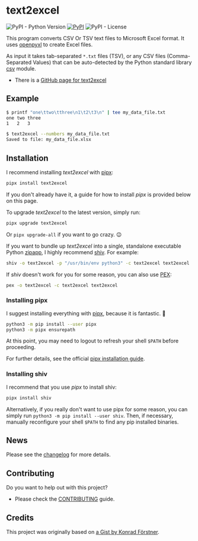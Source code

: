 # text2excel

![PyPI - Python Version](https://img.shields.io/pypi/pyversions/text2excel)
[![PyPI](https://img.shields.io/pypi/v/text2excel)](https://pypi.org/project/text2excel/)
![PyPI - License](https://img.shields.io/pypi/l/text2excel)

This program converts CSV Or TSV text files to Microsoft Excel format. It
uses [openpyxl] to create Excel files.

As input it takes tab-separated `*.txt` files (TSV), or any CSV files
(Comma-Separated Values) that can be auto-detected by the Python standard
library [csv] module.

* There is a [GitHub page for text2excel][text2excel]

[text2excel]: https://github.com/harkabeeparolus/text2excel
[openpyxl]: https://openpyxl.readthedocs.io/
[csv]: https://docs.python.org/3/library/csv.html

## Example

```bash
$ printf "one\ttwo\tthree\n1\t2\t3\n" | tee my_data_file.txt
one two three
1   2   3

$ text2excel --numbers my_data_file.txt
Saved to file: my_data_file.xlsx
```

## Installation

I recommend installing *text2excel* with [pipx]:

```bash
pipx install text2excel
```

If you don't already have it, a guide for how to install _pipx_ is provided
below on this page.

To upgrade *text2excel* to the latest version, simply run:

```bash
pipx upgrade text2excel
```

Or `pipx upgrade-all` if you want to go crazy. 😉

If you want to bundle up *text2excel* into a single, standalone executable Python
[zipapp], I highly recommend [shiv]. For example:

```bash
shiv -o text2excel -p "/usr/bin/env python3" -c text2excel text2excel
```

If _shiv_ doesn't work for you for some reason, you can also use [PEX]:

```bash
pex -o text2excel -c text2excel text2excel
```

[pipx]: https://github.com/pipxproject/pipx/
[shiv]: https://github.com/linkedin/shiv
[PEX]: https://github.com/pantsbuild/pex
[zipapp]: https://docs.python.org/3/library/zipapp.html

### Installing pipx

I suggest installing everything with [pipx], because it is fantastic. 🙂

```bash
python3 -m pip install --user pipx
python3 -m pipx ensurepath
```

At this point, you may need to logout to refresh your shell `$PATH` before
proceeding.

For further details, see the official
[pipx installation guide](https://pipxproject.github.io/pipx/installation/).

### Installing shiv

I recommend that you use _pipx_ to install shiv:

```bash
pipx install shiv
```

Alternatively, if you really don't want to use pipx for some reason, you can
simply run `python3 -m pip install --user shiv`. Then, if necessary, manually
reconfigure your shell `$PATH` to find any pip installed binaries.

## News

Please see the [changelog](CHANGELOG.md) for more details.

## Contributing

Do you want to help out with this project?

* Please check the [CONTRIBUTING](CONTRIBUTING.md) guide.

## Credits

This project was originally based on
[a Gist by Konrad Förstner](https://gist.github.com/konrad/4154786).
